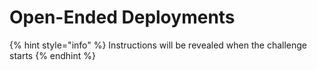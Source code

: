 # Open-Ended Deployments

{% hint style="info" %}
Instructions will be revealed when the challenge starts
{% endhint %}

